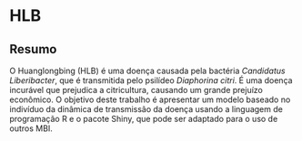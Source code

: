 # HLB

## Resumo
O Huanglongbing (HLB) é uma doença causada pela bactéria *Candidatus Liberibacter*, que é transmitida pelo psilídeo *Diaphorina citri*. É uma doença incurável que prejudica a citricultura, causando um grande prejuízo econômico. O objetivo deste trabalho é apresentar um modelo baseado no indivíduo da dinâmica de transmissão da doença usando a linguagem de programação R e o pacote Shiny, que pode ser adaptado para o uso de outros MBI.